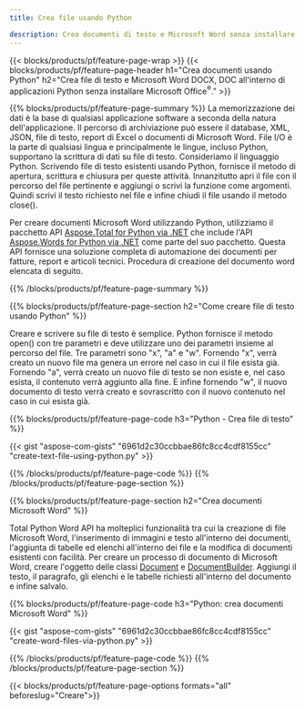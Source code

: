```yaml
---
title: Crea file usando Python 

description: Crea documenti di testo e Microsoft Word senza installare Microsoft Office 
---
```


{{< blocks/products/pf/feature-page-wrap >}}
{{< blocks/products/pf/feature-page-header h1="Crea documenti usando Python" h2="Crea file di testo e Microsoft Word DOCX, DOC all'interno di applicazioni Python senza installare Microsoft Office<sup>&reg;</sup>." >}}

{{% blocks/products/pf/feature-page-summary %}}
La memorizzazione dei dati è la base di qualsiasi applicazione software a seconda della natura dell'applicazione. Il percorso di archiviazione può essere il database, XML, JSON, file di testo, report di Excel o documenti di Microsoft Word. File I/O è la parte di qualsiasi lingua e principalmente le lingue, incluso Python, supportano la scrittura di dati su file di testo. Consideriamo il linguaggio Python. Scrivendo file di testo esistenti usando Python, fornisce il metodo di apertura, scrittura e chiusura per queste attività. Innanzitutto apri il file con il percorso del file pertinente e aggiungi o scrivi la funzione come argomenti. Quindi scrivi il testo richiesto nel file e infine chiudi il file usando il metodo close(). 

Per creare documenti Microsoft Word utilizzando Python, utilizziamo il pacchetto API [Aspose.Total for Python via .NET](https://products.aspose.com/total/python-net/) che include l'API [Aspose.Words for Python via .NET](https://products.aspose.com/words/python-net/) come parte del suo pacchetto. Questa API fornisce una soluzione completa di automazione dei documenti per fatture, report e articoli tecnici. Procedura di creazione del documento word elencata di seguito.

{{% /blocks/products/pf/feature-page-summary  %}}

{{% blocks/products/pf/feature-page-section  h2="Come creare file di testo usando Python" %}}

Creare e scrivere su file di testo è semplice. Python fornisce il metodo open() con tre parametri e deve utilizzare uno dei parametri insieme al percorso del file. Tre parametri sono "x", "a" e "w". Fornendo "x", verrà creato un nuovo file ma genera un errore nel caso in cui il file esista già. Fornendo "a", verrà creato un nuovo file di testo se non esiste e, nel caso esista, il contenuto verrà aggiunto alla fine. E infine fornendo "w", il nuovo documento di testo verrà creato e sovrascritto con il nuovo contenuto nel caso in cui esista già.

{{% blocks/products/pf/feature-page-code h3="Python - Crea file di testo" %}}

{{< gist "aspose-com-gists" "6961d2c30ccbbae86fc8cc4cdf8155cc" "create-text-file-using-python.py" >}}

{{% /blocks/products/pf/feature-page-code  %}}
{{% /blocks/products/pf/feature-page-section %}}

{{% blocks/products/pf/feature-page-section  h2="Crea documenti Microsoft Word" %}}

Total Python Word API ha molteplici funzionalità tra cui la creazione di file Microsoft Word, l'inserimento di immagini e testo all'interno dei documenti, l'aggiunta di tabelle ed elenchi all'interno dei file e la modifica di documenti esistenti con facilità. Per creare un processo di documento di Microsoft Word, creare l'oggetto delle classi [Document](https://reference.aspose.com/words/python-net/aspose.words/document/) e [DocumentBuilder](https://reference.aspose.com/words/python-net/aspose.words/documentbuilder/). Aggiungi il testo, il paragrafo, gli elenchi e le tabelle richiesti all'interno del documento e infine salvalo.

{{% blocks/products/pf/feature-page-code h3="Python: crea documenti Microsoft Word" %}}

{{< gist "aspose-com-gists" "6961d2c30ccbbae86fc8cc4cdf8155cc" "create-word-files-via-python.py" >}}

{{% /blocks/products/pf/feature-page-code  %}}
{{% /blocks/products/pf/feature-page-section %}}

{{< blocks/products/pf/feature-page-options formats="all" beforeslug="Creare">}}